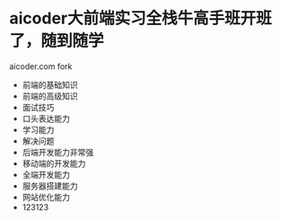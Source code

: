 # aicoder大前端实习全栈牛高手班开班了，随到随学
aicoder.com fork 

- 前端的基础知识
- 前端的高级知识
- 面试技巧
- 口头表达能力
- 学习能力
- 解决问题
- 后端开发能力非常强
- 移动端的开发能力
- 全端开发能力
- 服务器搭建能力
- 网站优化能力
- 123123
